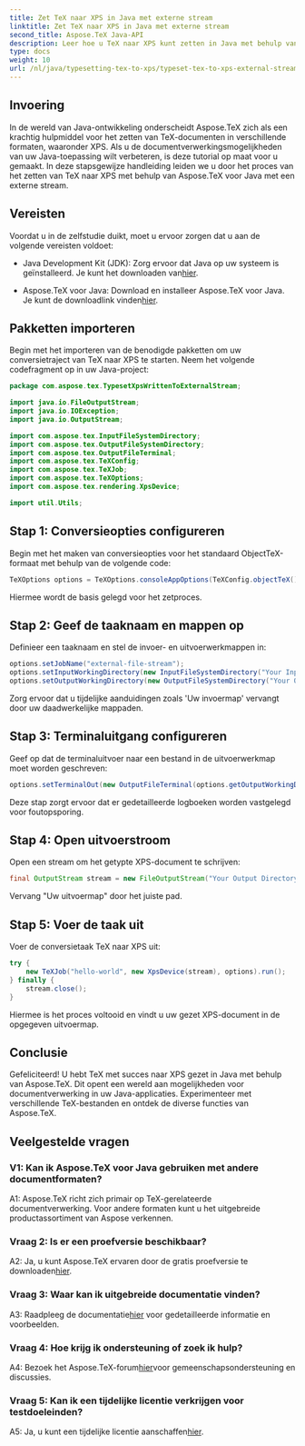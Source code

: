 ```yaml
---
title: Zet TeX naar XPS in Java met externe stream
linktitle: Zet TeX naar XPS in Java met externe stream
second_title: Aspose.TeX Java-API
description: Leer hoe u TeX naar XPS kunt zetten in Java met behulp van Aspose.TeX. Ontdek stapsgewijze begeleiding voor een naadloze documentverwerking.
type: docs
weight: 10
url: /nl/java/typesetting-tex-to-xps/typeset-tex-to-xps-external-stream/
---
```

## Invoering

In de wereld van Java-ontwikkeling onderscheidt Aspose.TeX zich als een krachtig hulpmiddel voor het zetten van TeX-documenten in verschillende formaten, waaronder XPS. Als u de documentverwerkingsmogelijkheden van uw Java-toepassing wilt verbeteren, is deze tutorial op maat voor u gemaakt. In deze stapsgewijze handleiding leiden we u door het proces van het zetten van TeX naar XPS met behulp van Aspose.TeX voor Java met een externe stream.

## Vereisten

Voordat u in de zelfstudie duikt, moet u ervoor zorgen dat u aan de volgende vereisten voldoet:

-  Java Development Kit (JDK): Zorg ervoor dat Java op uw systeem is geïnstalleerd. Je kunt het downloaden van[hier](https://www.oracle.com/java/technologies/javase-downloads.html).

-  Aspose.TeX voor Java: Download en installeer Aspose.TeX voor Java. Je kunt de downloadlink vinden[hier](https://releases.aspose.com/tex/java/).

## Pakketten importeren

Begin met het importeren van de benodigde pakketten om uw conversietraject van TeX naar XPS te starten. Neem het volgende codefragment op in uw Java-project:

```java
package com.aspose.tex.TypesetXpsWrittenToExternalStream;

import java.io.FileOutputStream;
import java.io.IOException;
import java.io.OutputStream;

import com.aspose.tex.InputFileSystemDirectory;
import com.aspose.tex.OutputFileSystemDirectory;
import com.aspose.tex.OutputFileTerminal;
import com.aspose.tex.TeXConfig;
import com.aspose.tex.TeXJob;
import com.aspose.tex.TeXOptions;
import com.aspose.tex.rendering.XpsDevice;

import util.Utils;
```

## Stap 1: Conversieopties configureren

Begin met het maken van conversieopties voor het standaard ObjectTeX-formaat met behulp van de volgende code:

```java
TeXOptions options = TeXOptions.consoleAppOptions(TeXConfig.objectTeX());
```

Hiermee wordt de basis gelegd voor het zetproces.

## Stap 2: Geef de taaknaam en mappen op

Definieer een taaknaam en stel de invoer- en uitvoerwerkmappen in:

```java
options.setJobName("external-file-stream");
options.setInputWorkingDirectory(new InputFileSystemDirectory("Your Input Directory"));
options.setOutputWorkingDirectory(new OutputFileSystemDirectory("Your Output Directory"));
```

Zorg ervoor dat u tijdelijke aanduidingen zoals 'Uw invoermap' vervangt door uw daadwerkelijke mappaden.

## Stap 3: Terminaluitgang configureren

Geef op dat de terminaluitvoer naar een bestand in de uitvoerwerkmap moet worden geschreven:

```java
options.setTerminalOut(new OutputFileTerminal(options.getOutputWorkingDirectory()));
```

Deze stap zorgt ervoor dat er gedetailleerde logboeken worden vastgelegd voor foutopsporing.

## Stap 4: Open uitvoerstroom

Open een stream om het getypte XPS-document te schrijven:

```java
final OutputStream stream = new FileOutputStream("Your Output Directory" + options.getJobName() + ".xps");
```

Vervang "Uw uitvoermap" door het juiste pad.

## Stap 5: Voer de taak uit

Voer de conversietaak TeX naar XPS uit:

```java
try {
    new TeXJob("hello-world", new XpsDevice(stream), options).run();
} finally {
    stream.close();
}
```

Hiermee is het proces voltooid en vindt u uw gezet XPS-document in de opgegeven uitvoermap.

## Conclusie

Gefeliciteerd! U hebt TeX met succes naar XPS gezet in Java met behulp van Aspose.TeX. Dit opent een wereld aan mogelijkheden voor documentverwerking in uw Java-applicaties. Experimenteer met verschillende TeX-bestanden en ontdek de diverse functies van Aspose.TeX.

## Veelgestelde vragen

### V1: Kan ik Aspose.TeX voor Java gebruiken met andere documentformaten?

A1: Aspose.TeX richt zich primair op TeX-gerelateerde documentverwerking. Voor andere formaten kunt u het uitgebreide productassortiment van Aspose verkennen.

### Vraag 2: Is er een proefversie beschikbaar?

 A2: Ja, u kunt Aspose.TeX ervaren door de gratis proefversie te downloaden[hier](https://releases.aspose.com/).

### Vraag 3: Waar kan ik uitgebreide documentatie vinden?

 A3: Raadpleeg de documentatie[hier](https://reference.aspose.com/tex/java/) voor gedetailleerde informatie en voorbeelden.

### Vraag 4: Hoe krijg ik ondersteuning of zoek ik hulp?

 A4: Bezoek het Aspose.TeX-forum[hier](https://forum.aspose.com/c/tex/47)voor gemeenschapsondersteuning en discussies.

### Vraag 5: Kan ik een tijdelijke licentie verkrijgen voor testdoeleinden?

 A5: Ja, u kunt een tijdelijke licentie aanschaffen[hier](https://purchase.aspose.com/temporary-license/).